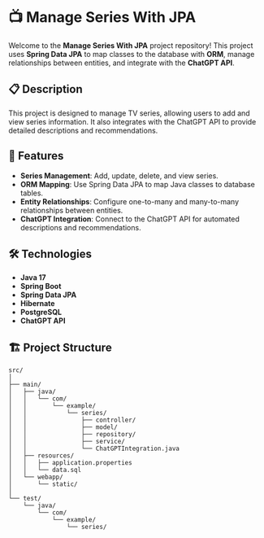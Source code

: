 # 📺 Manage Series With JPA

Welcome to the **Manage Series With JPA** project repository! This project uses **Spring Data JPA** to map classes to the database with **ORM**, manage relationships between entities, and integrate with the **ChatGPT API**.

## 📋 Description

This project is designed to manage TV series, allowing users to add and view series information. It also integrates with the ChatGPT API to provide detailed descriptions and recommendations.

## 🚀 Features

- **Series Management**: Add, update, delete, and view series.
- **ORM Mapping**: Use Spring Data JPA to map Java classes to database tables.
- **Entity Relationships**: Configure one-to-many and many-to-many relationships between entities.
- **ChatGPT Integration**: Connect to the ChatGPT API for automated descriptions and recommendations.

## 🛠️ Technologies

- **Java 17**
- **Spring Boot**
- **Spring Data JPA**
- **Hibernate**
- **PostgreSQL**
- **ChatGPT API**

## 🏗️ Project Structure

```plaintext
src/
│
├── main/
│   ├── java/
│   │   └── com/
│   │       └── example/
│   │           └── series/
│   │               ├── controller/
│   │               ├── model/
│   │               ├── repository/
│   │               ├── service/
│   │               └── ChatGPTIntegration.java
│   ├── resources/
│   │   ├── application.properties
│   │   └── data.sql
│   └── webapp/
│       └── static/
│
└── test/
    └── java/
        └── com/
            └── example/
                └── series/
